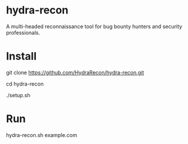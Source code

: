 # hydra-recon
A multi-headed reconnaissance tool for bug bounty hunters and security professionals.

# Install
git clone https://github.com/HydraRecon/hydra-recon.git

cd hydra-recon

./setup.sh

# Run
hydra-recon.sh example.com
